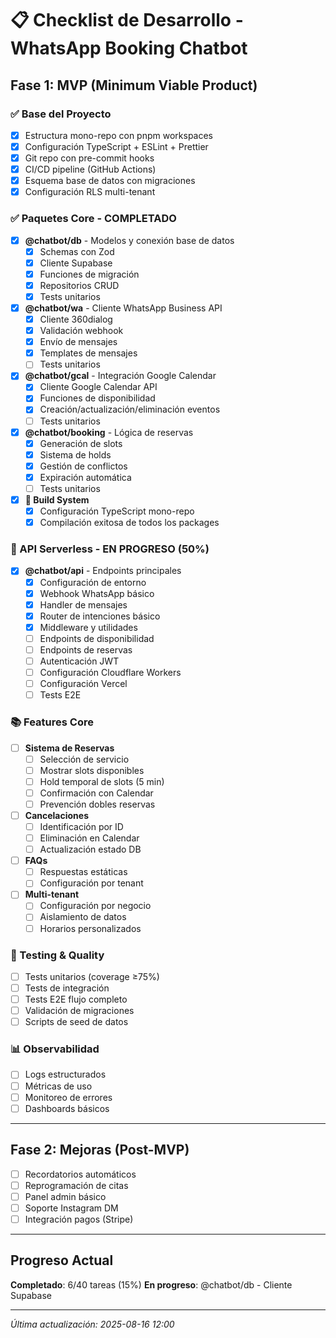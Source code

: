 # 📋 Checklist de Desarrollo - WhatsApp Booking Chatbot

## Fase 1: MVP (Minimum Viable Product)

### ✅ Base del Proyecto
- [x] Estructura mono-repo con pnpm workspaces
- [x] Configuración TypeScript + ESLint + Prettier
- [x] Git repo con pre-commit hooks
- [x] CI/CD pipeline (GitHub Actions)
- [x] Esquema base de datos con migraciones
- [x] Configuración RLS multi-tenant

### ✅ Paquetes Core - COMPLETADO
- [x] **@chatbot/db** - Modelos y conexión base de datos
  - [x] Schemas con Zod
  - [x] Cliente Supabase
  - [x] Funciones de migración
  - [x] Repositorios CRUD
  - [x] Tests unitarios
- [x] **@chatbot/wa** - Cliente WhatsApp Business API
  - [x] Cliente 360dialog
  - [x] Validación webhook
  - [x] Envío de mensajes
  - [x] Templates de mensajes
  - [ ] Tests unitarios
- [x] **@chatbot/gcal** - Integración Google Calendar
  - [x] Cliente Google Calendar API
  - [x] Funciones de disponibilidad
  - [x] Creación/actualización/eliminación eventos
  - [ ] Tests unitarios
- [x] **@chatbot/booking** - Lógica de reservas
  - [x] Generación de slots
  - [x] Sistema de holds
  - [x] Gestión de conflictos
  - [x] Expiración automática
  - [ ] Tests unitarios
- [x] **🔧 Build System**
  - [x] Configuración TypeScript mono-repo
  - [x] Compilación exitosa de todos los packages

### 🚀 API Serverless - EN PROGRESO (50%)
- [x] **@chatbot/api** - Endpoints principales
  - [x] Configuración de entorno
  - [x] Webhook WhatsApp básico 
  - [x] Handler de mensajes
  - [x] Router de intenciones básico
  - [x] Middleware y utilidades
  - [ ] Endpoints de disponibilidad
  - [ ] Endpoints de reservas
  - [ ] Autenticación JWT
  - [ ] Configuración Cloudflare Workers
  - [ ] Configuración Vercel
  - [ ] Tests E2E

### 📚 Features Core
- [ ] **Sistema de Reservas**
  - [ ] Selección de servicio
  - [ ] Mostrar slots disponibles
  - [ ] Hold temporal de slots (5 min)
  - [ ] Confirmación con Calendar
  - [ ] Prevención dobles reservas
- [ ] **Cancelaciones**
  - [ ] Identificación por ID
  - [ ] Eliminación en Calendar
  - [ ] Actualización estado DB
- [ ] **FAQs**
  - [ ] Respuestas estáticas
  - [ ] Configuración por tenant
- [ ] **Multi-tenant**
  - [ ] Configuración por negocio
  - [ ] Aislamiento de datos
  - [ ] Horarios personalizados

### 🧪 Testing & Quality
- [ ] Tests unitarios (coverage ≥75%)
- [ ] Tests de integración
- [ ] Tests E2E flujo completo
- [ ] Validación de migraciones
- [ ] Scripts de seed de datos

### 📊 Observabilidad
- [ ] Logs estructurados
- [ ] Métricas de uso
- [ ] Monitoreo de errores
- [ ] Dashboards básicos

---

## Fase 2: Mejoras (Post-MVP)
- [ ] Recordatorios automáticos
- [ ] Reprogramación de citas
- [ ] Panel admin básico
- [ ] Soporte Instagram DM
- [ ] Integración pagos (Stripe)

---

## Progreso Actual
**Completado**: 6/40 tareas (15%)
**En progreso**: @chatbot/db - Cliente Supabase

---

*Última actualización: 2025-08-16 12:00*
